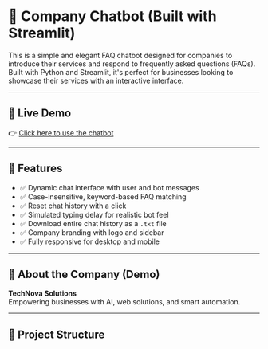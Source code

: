 # 💬 Company Chatbot (Built with Streamlit)

This is a simple and elegant FAQ chatbot designed for companies to introduce their services and respond to frequently asked questions (FAQs). Built with Python and Streamlit, it's perfect for businesses looking to showcase their services with an interactive interface.

---

## 🚀 Live Demo

👉 [Click here to use the chatbot](https://company-chatbot-01.streamlit.app/)

---

## 🧠 Features

- ✅ Dynamic chat interface with user and bot messages
- ✅ Case-insensitive, keyword-based FAQ matching
- ✅ Reset chat history with a click
- ✅ Simulated typing delay for realistic bot feel
- ✅ Download entire chat history as a `.txt` file
- ✅ Company branding with logo and sidebar
- ✅ Fully responsive for desktop and mobile

---

## 🏢 About the Company (Demo)

**TechNova Solutions**  
Empowering businesses with AI, web solutions, and smart automation.

---

## 📁 Project Structure

